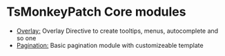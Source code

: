 # TsMonkeyPatch Core modules

- [Overlay:](./overlay/README.md) Overlay Directive to create tooltips, menus, autocomplete and so one
- [Pagination:](./pagination/README.md) Basic pagination module with customizeable template
